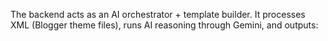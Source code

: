 The backend acts as an AI orchestrator + template builder. It processes XML (Blogger theme files), runs AI reasoning through Gemini, and outputs: